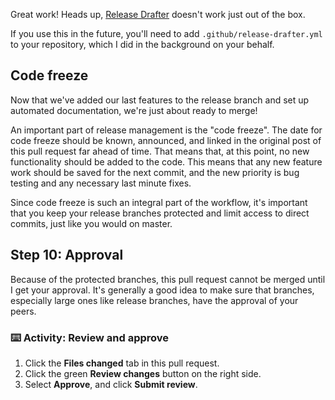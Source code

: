 Great work! Heads up, [Release Drafter](https://github.com/apps/release-drafter) doesn't work just out of the box.

If you use this in the future, you'll need to add `.github/release-drafter.yml` to your repository, which I did in the background on your behalf.

## Code freeze

Now that we've added our last features to the release branch and set up automated documentation, we're just about ready to merge!

An important part of release management is the "code freeze". The date for code freeze should be known, announced, and linked in the original post of this pull request far ahead of time. That means that, at this point, no new functionality should be added to the code. This means that any new feature work should be saved for the next commit, and the new priority is bug testing and any necessary last minute fixes.

Since code freeze is such an integral part of the workflow, it's important that you keep your release branches protected and limit access to direct commits, just like you would on master.

## Step 10: Approval 

Because of the protected branches, this pull request cannot be merged until I get your approval. It's generally a good idea to make sure that branches, especially large ones like release branches, have the approval of your peers.

### :keyboard: Activity: Review and approve

1. Click the **Files changed** tab in this pull request.
1. Click the green **Review changes** button on the right side.
1. Select **Approve**, and click **Submit review**.
